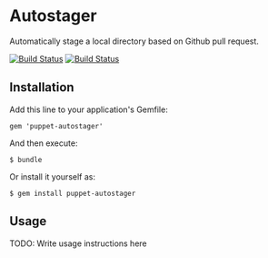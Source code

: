 Autostager
==========

Automatically stage a local directory based on Github pull request.

[![Build Status](https://api.shippable.com/projects/53f20cbdd96d5246062de348/badge/master)](https://www.shippable.com/projects/53f20cbdd96d5246062de348)
[![Build Status](https://travis-ci.org/jumanjihouse/autostager.svg?branch=master)](https://travis-ci.org/jumanjihouse/autostager)


Installation
------------

Add this line to your application's Gemfile:

    gem 'puppet-autostager'

And then execute:

    $ bundle

Or install it yourself as:

    $ gem install puppet-autostager


Usage
-----

TODO: Write usage instructions here
